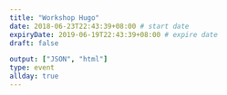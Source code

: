 ```yaml
---
title: "Workshop Hugo"
date: 2018-06-23T22:43:39+08:00 # start date
expiryDate: 2019-06-19T22:43:39+08:00 # expire date
draft: false

output: ["JSON", "html"]
type: event
allday: true
---
```

